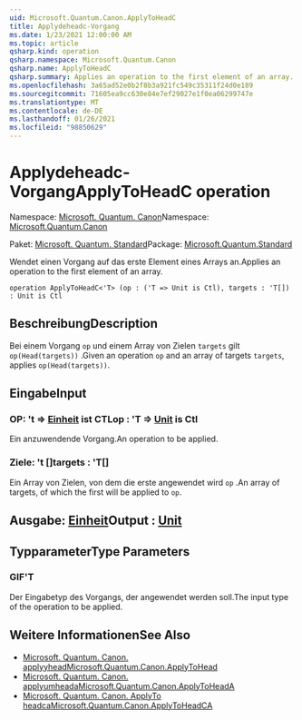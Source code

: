```yaml
---
uid: Microsoft.Quantum.Canon.ApplyToHeadC
title: Applydeheadc-Vorgang
ms.date: 1/23/2021 12:00:00 AM
ms.topic: article
qsharp.kind: operation
qsharp.namespace: Microsoft.Quantum.Canon
qsharp.name: ApplyToHeadC
qsharp.summary: Applies an operation to the first element of an array.
ms.openlocfilehash: 3a65ad52e0b2f8b3a921fc549c35311f24d0e189
ms.sourcegitcommit: 71605ea9cc630e84e7ef29027e1f0ea06299747e
ms.translationtype: MT
ms.contentlocale: de-DE
ms.lasthandoff: 01/26/2021
ms.locfileid: "98850629"
---
```

# <a name="applytoheadc-operation"></a><span data-ttu-id="21ed1-102">Applydeheadc-Vorgang</span><span class="sxs-lookup"><span data-stu-id="21ed1-102">ApplyToHeadC operation</span></span>

<span data-ttu-id="21ed1-103">Namespace: [Microsoft. Quantum. Canon](xref:Microsoft.Quantum.Canon)</span><span class="sxs-lookup"><span data-stu-id="21ed1-103">Namespace: [Microsoft.Quantum.Canon](xref:Microsoft.Quantum.Canon)</span></span>

<span data-ttu-id="21ed1-104">Paket: [Microsoft. Quantum. Standard](https://nuget.org/packages/Microsoft.Quantum.Standard)</span><span class="sxs-lookup"><span data-stu-id="21ed1-104">Package: [Microsoft.Quantum.Standard](https://nuget.org/packages/Microsoft.Quantum.Standard)</span></span>


<span data-ttu-id="21ed1-105">Wendet einen Vorgang auf das erste Element eines Arrays an.</span><span class="sxs-lookup"><span data-stu-id="21ed1-105">Applies an operation to the first element of an array.</span></span>

```qsharp
operation ApplyToHeadC<'T> (op : ('T => Unit is Ctl), targets : 'T[]) : Unit is Ctl
```


## <a name="description"></a><span data-ttu-id="21ed1-106">Beschreibung</span><span class="sxs-lookup"><span data-stu-id="21ed1-106">Description</span></span>

<span data-ttu-id="21ed1-107">Bei einem Vorgang `op` und einem Array von Zielen `targets` gilt `op(Head(targets))` .</span><span class="sxs-lookup"><span data-stu-id="21ed1-107">Given an operation `op` and an array of targets `targets`, applies `op(Head(targets))`.</span></span>

## <a name="input"></a><span data-ttu-id="21ed1-108">Eingabe</span><span class="sxs-lookup"><span data-stu-id="21ed1-108">Input</span></span>

### <a name="op--t--unit--is-ctl"></a><span data-ttu-id="21ed1-109">OP: 't => [Einheit](xref:microsoft.quantum.lang-ref.unit)  ist CTL</span><span class="sxs-lookup"><span data-stu-id="21ed1-109">op : 'T => [Unit](xref:microsoft.quantum.lang-ref.unit)  is Ctl</span></span>

<span data-ttu-id="21ed1-110">Ein anzuwendende Vorgang.</span><span class="sxs-lookup"><span data-stu-id="21ed1-110">An operation to be applied.</span></span>


### <a name="targets--t"></a><span data-ttu-id="21ed1-111">Ziele: 't []</span><span class="sxs-lookup"><span data-stu-id="21ed1-111">targets : 'T[]</span></span>

<span data-ttu-id="21ed1-112">Ein Array von Zielen, von dem die erste angewendet wird `op` .</span><span class="sxs-lookup"><span data-stu-id="21ed1-112">An array of targets, of which the first will be applied to `op`.</span></span>



## <a name="output--unit"></a><span data-ttu-id="21ed1-113">Ausgabe: [Einheit](xref:microsoft.quantum.lang-ref.unit)</span><span class="sxs-lookup"><span data-stu-id="21ed1-113">Output : [Unit](xref:microsoft.quantum.lang-ref.unit)</span></span>



## <a name="type-parameters"></a><span data-ttu-id="21ed1-114">Typparameter</span><span class="sxs-lookup"><span data-stu-id="21ed1-114">Type Parameters</span></span>

### <a name="t"></a><span data-ttu-id="21ed1-115">GIF</span><span class="sxs-lookup"><span data-stu-id="21ed1-115">'T</span></span>

<span data-ttu-id="21ed1-116">Der Eingabetyp des Vorgangs, der angewendet werden soll.</span><span class="sxs-lookup"><span data-stu-id="21ed1-116">The input type of the operation to be applied.</span></span>

## <a name="see-also"></a><span data-ttu-id="21ed1-117">Weitere Informationen</span><span class="sxs-lookup"><span data-stu-id="21ed1-117">See Also</span></span>

- [<span data-ttu-id="21ed1-118">Microsoft. Quantum. Canon. applyyhead</span><span class="sxs-lookup"><span data-stu-id="21ed1-118">Microsoft.Quantum.Canon.ApplyToHead</span></span>](xref:Microsoft.Quantum.Canon.ApplyToHead)
- [<span data-ttu-id="21ed1-119">Microsoft. Quantum. Canon. applyumheada</span><span class="sxs-lookup"><span data-stu-id="21ed1-119">Microsoft.Quantum.Canon.ApplyToHeadA</span></span>](xref:Microsoft.Quantum.Canon.ApplyToHeadA)
- [<span data-ttu-id="21ed1-120">Microsoft. Quantum. Canon. ApplyTo headca</span><span class="sxs-lookup"><span data-stu-id="21ed1-120">Microsoft.Quantum.Canon.ApplyToHeadCA</span></span>](xref:Microsoft.Quantum.Canon.ApplyToHeadCA)